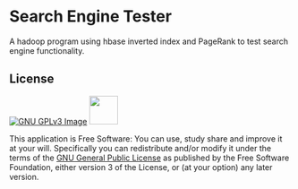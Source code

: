 # Search Engine Tester 

A hadoop program using hbase inverted index and PageRank to test search engine functionality.


## License

[![GNU GPLv3 Image](https://www.gnu.org/graphics/gplv3-127x51.png)](http://www.gnu.org/licenses/gpl-3.0.en.html)      <img src="http://sites.gsu.edu/skondeti1/files/2015/10/Untitled-1-122jwp8.png" height = "51">

This application is Free Software: You can use, study share and improve it at your
will. Specifically you can redistribute and/or modify it under the terms of the
[GNU General Public License](https://www.gnu.org/licenses/gpl.html) as
published by the Free Software Foundation, either version 3 of the License, or
(at your option) any later version.
